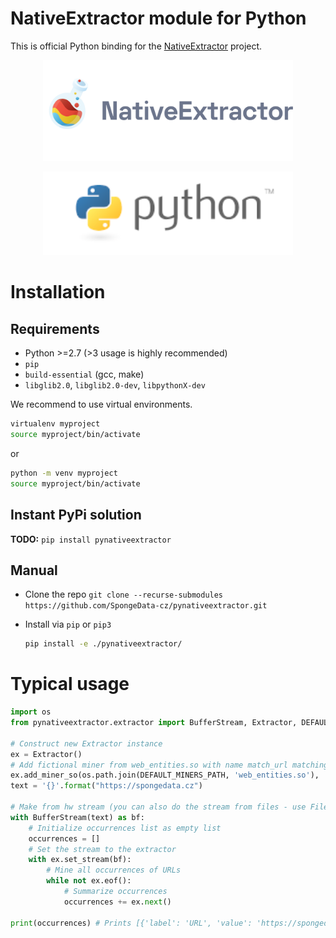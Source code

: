 # NativeExtractor module for Python
This is official Python binding for the [NativeExtractor](https://github.com/SpongeData-cz/nativeextractor) project.

<p align="center"><img src="https://raw.githubusercontent.com/SpongeData-cz/nativeextractor/main/logo.svg" width="400" /></p>
<p align="center"><img src="logo_python.png" width="400" /></p>

# Installation
## Requirements
* Python >=2.7 (>3 usage is highly recommended)
* `pip`
* `build-essential` (gcc, make)
* `libglib2.0`, `libglib2.0-dev`, `libpythonX-dev`

We recommend to use virtual environments.
```bash
virtualenv myproject
source myproject/bin/activate
```
or
```bash
python -m venv myproject
source myproject/bin/activate
```

## Instant PyPi solution
**TODO:**
```pip install pynativeextractor```

## Manual
* Clone the repo
`git clone --recurse-submodules https://github.com/SpongeData-cz/pynativeextractor.git`

* Install via `pip` or `pip3`
    ```bash
    pip install -e ./pynativeextractor/
    ```

# Typical usage

```python
import os
from pynativeextractor.extractor import BufferStream, Extractor, DEFAULT_MINERS_PATH

# Construct new Extractor instance
ex = Extractor()
# Add fictional miner from web_entities.so with name match_url matching all URLs
ex.add_miner_so(os.path.join(DEFAULT_MINERS_PATH, 'web_entities.so'), 'match_url')
text = '{}'.format("https://spongedata.cz")

# Make from hw stream (you can also do the stream from files - use FileStream - mmap is used internally)
with BufferStream(text) as bf:
    # Initialize occurrences list as empty list
    occurrences = []
    # Set the stream to the extractor
    with ex.set_stream(bf):
        # Mine all occurrences of URLs
        while not ex.eof():
            # Summarize occurrences
            occurrences += ex.next()

print(occurrences) # Prints [{'label': 'URL', 'value': 'https://spongedata.cz', 'pos': 0, 'len': 13, 'prob': 1.0}]
```
